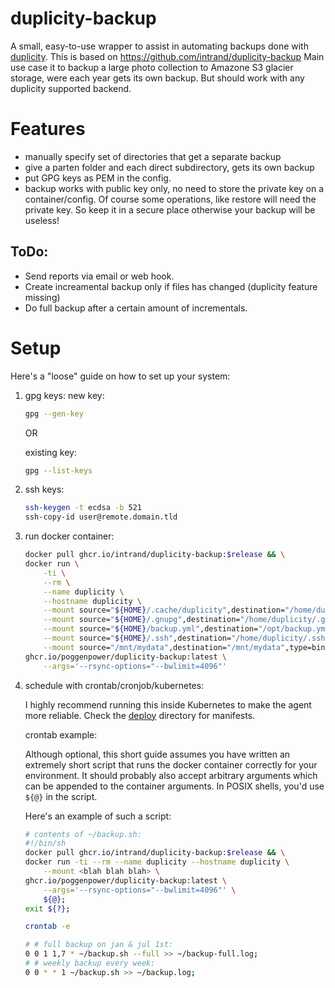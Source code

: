 # duplicity-backup
A small, easy-to-use wrapper to assist in automating backups done with [duplicity](http://duplicity.nongnu.org/).
This is based on https://github.com/intrand/duplicity-backup
Main use case it to backup a large photo collection to Amazone S3 glacier storage, were each year gets its own backup. But should work with any duplicity supported backend. 

# Features
* manually specify set of directories that get a separate backup
* give a parten folder and each direct subdirectory, gets its own backup
* put GPG keys as PEM in the config.
* backup works with public key only, no need to store the private key on a container/config. Of course some operations, like restore will need the private key. So keep it in a secure place otherwise your backup will be useless!

## ToDo:
* Send reports via email or web hook.
* Create increamental backup only if files has changed (duplicity feature missing)
* Do full backup after a certain amount of incrementals.

# Setup

Here's a "loose" guide on how to set up your system:

1. gpg keys:
	new key:
	```sh
	gpg --gen-key
	```

	OR

	existing key:
	```sh
	gpg --list-keys
	```

2. ssh keys:
	```sh
	ssh-keygen -t ecdsa -b 521
	ssh-copy-id user@remote.domain.tld
	```

3. run docker container:
	```sh
	docker pull ghcr.io/intrand/duplicity-backup:$release && \
	docker run \
		-ti \
		--rm \
		--name duplicity \
		--hostname duplicity \
		--mount source="${HOME}/.cache/duplicity",destination="/home/duplicity/.cache/duplicity",type=bind \
		--mount source="${HOME}/.gnupg",destination="/home/duplicity/.gnupg",type=bind \
		--mount source="${HOME}/backup.yml",destination="/opt/backup.yml",type=bind \
		--mount source="${HOME}/.ssh",destination="/home/duplicity/.ssh",type=bind \
		--mount source="/mnt/mydata",destination="/mnt/mydata",type=bind \
	ghcr.io/poggenpower/duplicity-backup:latest \
		--args='--rsync-options="--bwlimit=4096"'
	```

4. schedule with crontab/cronjob/kubernetes:

	I highly recommend running this inside Kubernetes to make the agent more reliable. Check the [deploy](deploy) directory for manifests.

	crontab example:

	Although optional, this short guide assumes you have written an extremely short script that runs the docker container correctly for your environment. It should probably also accept arbitrary arguments which can be appended to the container arguments. In POSIX shells, you'd use `${@}` in the script.

	Here's an example of such a script:
	```sh
	# contents of ~/backup.sh:
	#!/bin/sh
	docker pull ghcr.io/intrand/duplicity-backup:$release && \
	docker run -ti --rm --name duplicity --hostname duplicity \
		--mount <blah blah blah> \
	ghcr.io/poggenpower/duplicity-backup:latest \
		--args='--rsync-options="--bwlimit=4096"' \
		${@};
	exit ${?};
	```

	```sh
	crontab -e
	```

	```sh
	# # full backup on jan & jul 1st:
	0 0 1 1,7 * ~/backup.sh --full >> ~/backup-full.log;
	# # weekly backup every week:
	0 0 * * 1 ~/backup.sh >> ~/backup.log;
	```

